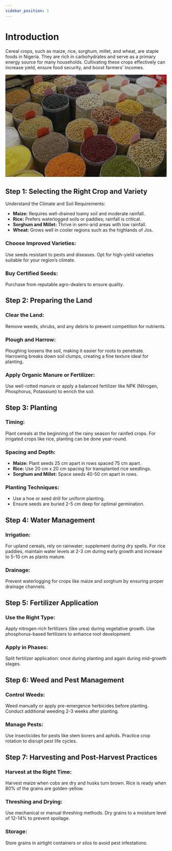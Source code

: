 ```yaml
---
sidebar_position: 1
---
```


# Introduction

Cereal crops, such as maize, rice, sorghum, millet, and wheat, are staple foods in Nigeria. They are rich in carbohydrates and serve as a primary energy source for many households. Cultivating these crops effectively can increase yield, ensure food security, and boost farmers' incomes.

![Differnt kinds of cereal crops in buckets](/img/cereals.jpg)

## Step 1: Selecting the Right Crop and Variety
Understand the Climate and Soil Requirements:

- **Maize:** Requires well-drained loamy soil and moderate rainfall.
- **Rice:** Prefers waterlogged soils or paddies; rainfall is critical.
- **Sorghum and Millet:** Thrive in semi-arid areas with low rainfall.
- **Wheat:** Grows well in cooler regions such as the highlands of Jos.

### Choose Improved Varieties:

Use seeds resistant to pests and diseases.
Opt for high-yield varieties suitable for your region’s climate.

### Buy Certified Seeds:

Purchase from reputable agro-dealers to ensure quality.

## Step 2: Preparing the Land
### Clear the Land:

Remove weeds, shrubs, and any debris to prevent competition for nutrients.

### Plough and Harrow:

Ploughing loosens the soil, making it easier for roots to penetrate.
Harrowing breaks down soil clumps, creating a fine texture ideal for planting.

### Apply Organic Manure or Fertilizer:

Use well-rotted manure or apply a balanced fertilizer like NPK (Nitrogen, Phosphorus, Potassium) to enrich the soil.

## Step 3: Planting
### Timing:

Plant cereals at the beginning of the rainy season for rainfed crops.
For irrigated crops like rice, planting can be done year-round.

### Spacing and Depth:

- **Maize:** Plant seeds 25 cm apart in rows spaced 75 cm apart.
- **Rice:** Use 20 cm x 20 cm spacing for transplanted rice seedlings.
- **Sorghum and Millet:** Space seeds 40-50 cm apart in rows.

### Planting Techniques:

- Use a hoe or seed drill for uniform planting.
- Ensure seeds are buried 2-5 cm deep for optimal germination.

## Step 4: Water Management
### Irrigation:

For upland cereals, rely on rainwater; supplement during dry spells.
For rice paddies, maintain water levels at 2-3 cm during early growth and increase to 5-10 cm as plants mature.

### Drainage:

Prevent waterlogging for crops like maize and sorghum by ensuring proper drainage channels.

## Step 5: Fertilizer Application
### Use the Right Type:

Apply nitrogen-rich fertilizers (like urea) during vegetative growth.
Use phosphorus-based fertilizers to enhance root development.

### Apply in Phases:

Split fertilizer application: once during planting and again during mid-growth stages.

## Step 6: Weed and Pest Management
### Control Weeds:

Weed manually or apply pre-emergence herbicides before planting.
Conduct additional weeding 2-3 weeks after planting.

### Manage Pests:

Use insecticides for pests like stem borers and aphids.
Practice crop rotation to disrupt pest life cycles.

## Step 7: Harvesting and Post-Harvest Practices
### Harvest at the Right Time:

Harvest maize when cobs are dry and husks turn brown.
Rice is ready when 80% of the grains are golden-yellow.

### Threshing and Drying:

Use mechanical or manual threshing methods.
Dry grains to a moisture level of 12-14% to prevent spoilage.

### Storage:

Store grains in airtight containers or silos to avoid pest infestations.

